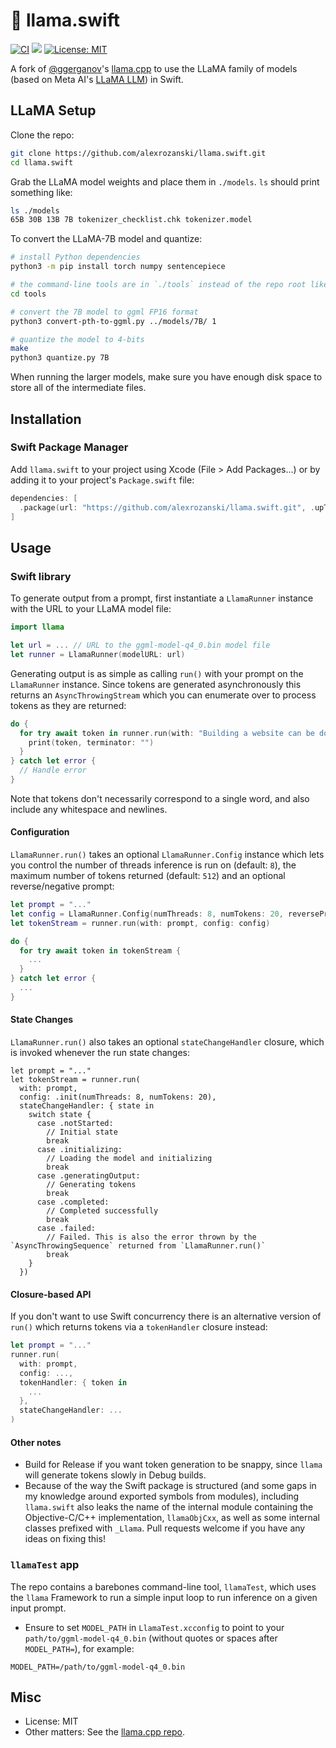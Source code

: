 # 🦙 llama.swift

[![CI](https://github.com/alexrozanski/llama.swift/actions/workflows/build.yml/badge.svg)](https://github.com/alexrozanski/llama.swift/actions/workflows/build.yml)
[![](https://img.shields.io/endpoint?url=https%3A%2F%2Fswiftpackageindex.com%2Fapi%2Fpackages%2Falexrozanski%2Fllama.swift%2Fbadge%3Ftype%3Dswift-versions)](https://swiftpackageindex.com/alexrozanski/llama.swift)
[![License: MIT](https://img.shields.io/badge/license-MIT-blue.svg)](https://opensource.org/licenses/MIT)

A fork of [@ggerganov](https://github.com/ggerganov)'s [llama.cpp](https://github.com/ggerganov/llama.cpp) to use the LLaMA family of models (based on Meta AI's [LLaMA LLM](https://github.com/facebookresearch/llama)) in Swift.

## LLaMA Setup

Clone the repo:

```bash
git clone https://github.com/alexrozanski/llama.swift.git
cd llama.swift
```

Grab the LLaMA model weights and place them in `./models`. `ls` should print something like:

```bash
ls ./models
65B 30B 13B 7B tokenizer_checklist.chk tokenizer.model
```

To convert the LLaMA-7B model and quantize:

```bash
# install Python dependencies
python3 -m pip install torch numpy sentencepiece

# the command-line tools are in `./tools` instead of the repo root like in llama.cpp
cd tools

# convert the 7B model to ggml FP16 format
python3 convert-pth-to-ggml.py ../models/7B/ 1

# quantize the model to 4-bits
make
python3 quantize.py 7B
```

When running the larger models, make sure you have enough disk space to store all of the intermediate files.

## Installation

### Swift Package Manager

Add `llama.swift` to your project using Xcode (File > Add Packages...) or by adding it to your project's `Package.swift` file:

```swift
dependencies: [
  .package(url: "https://github.com/alexrozanski/llama.swift.git", .upToNextMajor(from: "1.0.0"))
]
```

## Usage

### Swift library

To generate output from a prompt, first instantiate a `LlamaRunner` instance with the URL to your LLaMA model file:

```swift
import llama

let url = ... // URL to the ggml-model-q4_0.bin model file
let runner = LlamaRunner(modelURL: url)
```

Generating output is as simple as calling `run()` with your prompt on the `LlamaRunner` instance. Since tokens are generated asynchronously this returns an `AsyncThrowingStream` which you can enumerate over to process tokens as they are returned:

```swift
do {
  for try await token in runner.run(with: "Building a website can be done in 10 simple steps:") {
    print(token, terminator: "")
  }
} catch let error {
  // Handle error
}
```

Note that tokens don't necessarily correspond to a single word, and also include any whitespace and newlines.

#### Configuration

`LlamaRunner.run()` takes an optional `LlamaRunner.Config` instance which lets you control the number of threads inference is run on (default: `8`), the maximum number of tokens returned (default: `512`) and an optional reverse/negative prompt:

```swift
let prompt = "..."
let config = LlamaRunner.Config(numThreads: 8, numTokens: 20, reversePrompt: "...")
let tokenStream = runner.run(with: prompt, config: config)

do {
  for try await token in tokenStream {
    ...
  }
} catch let error {
  ...
}
```

#### State Changes

`LlamaRunner.run()` also takes an optional `stateChangeHandler` closure, which is invoked whenever the run state changes:

```
let prompt = "..."
let tokenStream = runner.run(
  with: prompt,
  config: .init(numThreads: 8, numTokens: 20),
  stateChangeHandler: { state in
    switch state {
      case .notStarted:
        // Initial state
        break
      case .initializing:
        // Loading the model and initializing
        break
      case .generatingOutput:
        // Generating tokens
        break
      case .completed:
        // Completed successfully
        break
      case .failed:
        // Failed. This is also the error thrown by the `AsyncThrowingSequence` returned from `LlamaRunner.run()`
        break
    }
  })
```

#### Closure-based API

If you don't want to use Swift concurrency there is an alternative version of `run()` which returns tokens via a `tokenHandler` closure instead:

```swift
let prompt = "..."
runner.run(
  with: prompt,
  config: ...,
  tokenHandler: { token in
    ...
  },
  stateChangeHandler: ...
)
```

#### Other notes

- Build for Release if you want token generation to be snappy, since `llama` will generate tokens slowly in Debug builds.
- Because of the way the Swift package is structured (and some gaps in my knowledge around exported symbols from modules), including `llama.swift` also leaks the name of the internal module containing the Objective-C/C++ implementation, `llamaObjCxx`, as well as some internal classes prefixed with `_Llama`. Pull requests welcome if you have any ideas on fixing this!


### `llamaTest` app

The repo contains a barebones command-line tool, `llamaTest`, which uses the `llama` Framework to run a simple input loop to run inference on a given input prompt.

- Ensure to set `MODEL_PATH` in `LlamaTest.xcconfig` to point to your `path/to/ggml-model-q4_0.bin` (without quotes or spaces after `MODEL_PATH=`), for example:

```
MODEL_PATH=/path/to/ggml-model-q4_0.bin
```

## Misc

- License: MIT
- Other matters: See the [llama.cpp repo](https://github.com/ggerganov/llama.cpp/).
